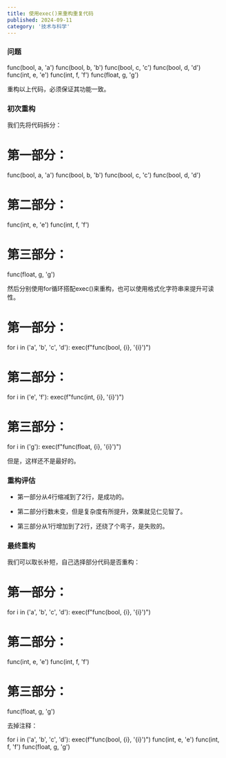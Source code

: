 ```yaml
---
title: 使用exec()来重构重复代码
published: 2024-09-11
category: '技术与科学'
---
```


### 问题

func(bool, a, 'a')
func(bool, b, 'b')
func(bool, c, 'c')
func(bool, d, 'd')
func(int, e, 'e')
func(int, f, 'f')
func(float, g, 'g')

重构以上代码，必须保证其功能一致。

### 初次重构

我们先将代码拆分：

# 第一部分：
func(bool, a, 'a')
func(bool, b, 'b')
func(bool, c, 'c')
func(bool, d, 'd')

# 第二部分：
func(int, e, 'e')
func(int, f, 'f')

# 第三部分：
func(float, g, 'g')

然后分别使用for循环搭配exec()来重构，也可以使用格式化字符串来提升可读性。

# 第一部分：
for i in ('a', 'b', 'c', 'd'):
    exec(f"func(bool, {i}, '{i}')")

# 第二部分：
for i in ('e', 'f'):
    exec(f"func(int, {i}, '{i}')")

# 第三部分：
for i in ('g'):
    exec(f"func(float, {i}, '{i}')")

但是，这样还不是最好的。

### 重构评估

* 第一部分从4行缩减到了2行，是成功的。

* 第二部分行数未变，但是复杂度有所提升，效果就见仁见智了。

* 第三部分从1行增加到了2行，还绕了个弯子，是失败的。

### 最终重构

我们可以取长补短，自己选择部分代码是否重构：

# 第一部分：
for i in ('a', 'b', 'c', 'd'):
    exec(f"func(bool, {i}, '{i}')")

# 第二部分：
func(int, e, 'e')
func(int, f, 'f')

# 第三部分：
func(float, g, 'g')

去掉注释：

for i in ('a', 'b', 'c', 'd'):
    exec(f"func(bool, {i}, '{i}')")
func(int, e, 'e')
func(int, f, 'f')
func(float, g, 'g')